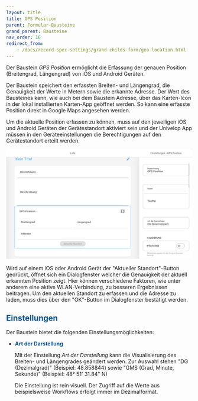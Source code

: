 ```yaml
---
layout: title
title: GPS Position
parent: Formular-Bausteine
grand_parent: Bausteine
nav_order: 16
redirect_from:
    - /docs/record-spec-settings/grand-childs-form/geo-location.html
---
```


Der Baustein _GPS Position_ ermöglicht die Erfassung der genauen Position (Breitengrad, Längengrad) von iOS und Android Geräten.

Der Baustein speichert den erfassten Breiten- und Längengrad, die Genauigkeit der Werte in Metern sowie die erkannte Adresse.
Der Wert des Bausteines kann, wie auch bei dem Baustein Adresse, über das Karten-Icon in der lokal installierten Karten-App geöffnet werden. So kann eine erfasste Position direkt in Google Maps angesehen werden.

Um die aktuelle Position erfassen zu können, muss auf den jeweiligen iOS und Android Geräten der Gerätestandort aktiviert sein und der Univelop App müssen in den Geräteeinstellungen die Berechtigungen auf den Gerätestandort erteilt werden.

![GPS Position](\old_assets\record-spec-settings\geo-location-brick.png 'GPS Position')

Wird auf einem iOS oder Android Gerät der "Aktueller Standort"-Button gedrückt, öffnet sich ein Dialogfenster welcher die Genauigkeit der aktuell erkannten Position zeigt.
Hier können verschiedene Faktoren, wie unter anderem eine aktive WLAN-Verbindung, zu besseren Ergebnissen beitragen.
Um den aktuellen Standort zu erfassen und die Adresse zu laden, muss dies über den "OK"-Button im Dialogfenster bestätigt werden.

## <span style="color:#0b5394">Einstellungen</span>

Der Baustein bietet die folgenden Einstellungsmöglichkeiten:

-   <span style="color:#0b5394">**Art der Darstellung**</span>

    Mit der Einstellung _Art der Darstellung_ kann die Visualisierung des Breiten- und Längengrades geändert werden.
    Zur Auswahl stehen "DG (Dezimalgrad)" (Beispiel: 48.858844) sowie "GMS (Grad, Minute, Sekunde)" (Beispiel: 48° 51' 31.84" N)

    Die Einstellung ist rein visuell. Der Zugriff auf die Werte aus beispielsweise Workflows erfolgt immer im Dezimalformat.

